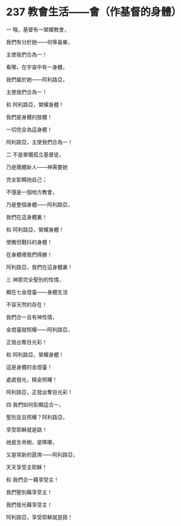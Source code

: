 # 237 教會生活——會（作基督的身體）

一 哦，基督有一榮耀教會，

我們有分於她——何等喜樂，

主使我們合為一！

看哪，在宇宙中有一身體，

我們屬於她——阿利路亞，

主使我們合為一！

和 阿利路亞，榮耀身體！

我們是身體的肢體！

一切完全為這身體！

阿利路亞，主使我們合為一！

二 不是單獨孤立基督徒，

乃是團體新人——神需要她

完全彰顯祂自己；

不僅是一個地方教會，

乃是整個身體——阿利路亞，

我們在這身體裏！

和 阿利路亞，榮耀身體！

使撒但戰抖的身體！

在身體裡我們得勝！

阿利路亞，我們在這身體裏！

三 神那完全聖別的性情，

顯在七金燈臺——身體生活

不容天然的存在！

我們合一且有神性情，

金燈臺就照耀——阿利路亞，

正發出奪目光彩！

和 阿利路亞，榮耀身體！

這是身體的金燈臺！

處處發光，精金照耀！

阿利路亞，正發出奪目光彩！

四 我們如何彰顯這合一，

聖別並且照耀？阿利路亞，

享受耶穌就是路！

祂是生命樹，是嗎哪，

又是常新的筵席——阿利路亞，

天天享受主耶穌！

和 我們合一藉享受主！

我們聖別藉享受主！

我們發光藉享受主！

阿利路亞，享受耶穌就是路！

